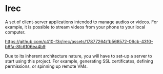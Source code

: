 # Irec

A set of client-server applications intended to manage audios or videos. For example, it is possible to stream videos from your phone to your local computer.

https://github.com/c410-f3r/irec/assets/17877264/fb568572-06cb-4310-b8fa-8fc6106ea4b9

Due to its inherent architecture nature, you will have to set-up a server to start using this project. For example, generating SSL certificates, defining permissions, or spinning up remote VMs.

